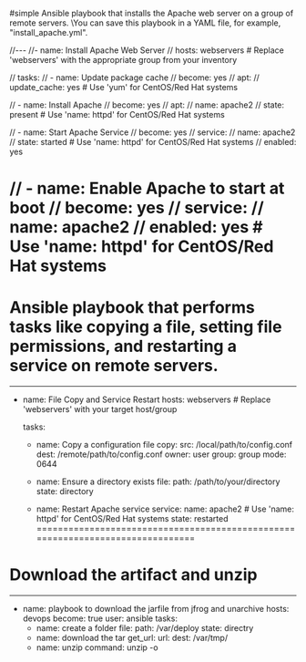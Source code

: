 #simple Ansible playbook that installs the Apache web server on a group of remote servers.
\\You can save this playbook in a YAML file, for example, "install_apache.yml".

//---
//- name: Install Apache Web Server
//  hosts: webservers  # Replace 'webservers' with the appropriate group from your inventory

//  tasks:
//    - name: Update package cache
//      become: yes
//      apt:
//        update_cache: yes  # Use 'yum' for CentOS/Red Hat systems

//    - name: Install Apache
//      become: yes
//      apt:
//        name: apache2
//        state: present  # Use 'name: httpd' for CentOS/Red Hat systems

//    - name: Start Apache Service
//      become: yes
//      service:
//        name: apache2
//        state: started  # Use 'name: httpd' for CentOS/Red Hat systems
//        enabled: yes

//    - name: Enable Apache to start at boot
//      become: yes
//      service:
//        name: apache2
//        enabled: yes  # Use 'name: httpd' for CentOS/Red Hat systems
=========================================================================
# Ansible playbook that performs tasks like copying a file, setting file permissions, and restarting a service on remote servers. 

---
- name: File Copy and Service Restart
  hosts: webservers  # Replace 'webservers' with your target host/group

  tasks:
    - name: Copy a configuration file
      copy:
        src: /local/path/to/config.conf
        dest: /remote/path/to/config.conf
        owner: user
        group: group
        mode: 0644

    - name: Ensure a directory exists
      file:
        path: /path/to/your/directory
        state: directory

    - name: Restart Apache service
      service:
        name: apache2  # Use 'name: httpd' for CentOS/Red Hat systems
        state: restarted
===============================================================================
# Download the artifact and unzip

---
- name: playbook to download the jarfile from jfrog and unarchive
  hosts: devops
  become: true
  user: ansible
  tasks:
    - name: create a folder
      file:
        path: /var/deploy
        state: directry
    - name: download the tar
      get_url:
        url: <url of zip file>
        dest: /var/tmp/
    - name: unzip
      command: unzip -o <your zip file>
